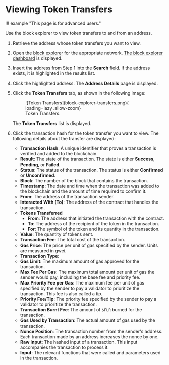 # Viewing Token Transfers

!!! example "This page is for advanced users."

Use the block explorer to view token transfers to and from an address.

1. Retrieve the address whose token transfers you want to view.
2. Open the [block explorer](./index.md) for the appropriate network.
   [The block explorer dashboard](./user-interface.md) is displayed.
3. Insert the address from Step 1 into the **Search** field.
   If the address exists, it is highlighted in the results list.
4. Click the highlighted address. The **Address Details** page is displayed.
5. Click the **Token Transfers** tab, as shown in the following image:

    <figure markdown>
    ![Token Transfers](block-explorer-transfers.png){ loading=lazy .allow-zoom}
    <figcaption>Token Transfers.</figcaption>
    </figure>

    The **Token Transfers** list is displayed.

6. Click the transaction hash for the token transfer you want to view.
   The following details about the transfer are displayed:

    * **Transaction Hash**: A unique identifier that proves a transaction is verified and added to the blockchain.
    * **Result**: The state of the transaction.
    The state is either **Success**, **Pending**, or **Failed**.
    * **Status**: The status of the transaction.
    The status is either **Confirmed** or **Unconfirmed**.
    * **Block**: The number of the block that contains the transaction.
    * **Timestamp**: The date and time when the transaction was added to the blockchain and the amount of time required to confirm it.
    * **From**: The address of the transaction sender.
    * **Interacted With (To)**: The address of the contract that handles the transaction.
    * **Tokens Transferred**
        * **From**: The address that initiated the transaction with the contract.
        * **To**: The address of the recipient of the token in the transaction.
        * **For**: The symbol of the token and its quantity in the transaction.
    * **Value**: The quantity of tokens sent.
    * **Transaction Fee**: The total cost of the transaction.
    * **Gas Price**: The price per unit of gas specified by the sender.
    Units are measured in gwei.
    * **Transaction Type**:
    * **Gas Limit**: The maximum amount of gas approved for the transaction.
    * **Max Fee Per Gas**: The maximum total amount per unit of gas the sender would pay, including the base fee and priority fee.
    * **Max Priority Fee per Gas**: The maximum fee per unit of gas specified by the sender to pay a validator to prioritize the transaction.
    This fee is also called a tip.
    * **Priority Fee/Tip**: The priority fee specified by the sender to pay a validator to prioritize the transaction.
    * **Transaction Burnt Fee**: The amount of `$FLR` burned for the transaction.
    * **Gas Used by Transaction**: The actual amount of gas used by the transaction.
    * **Nonce Position**: The transaction number from the sender's address.
    Each transaction made by an address increases the nonce by one.
    * **Raw Input**: The hashed input of a transaction.
    This input accompanies the transaction to process it.
    * **Input**: The relevant functions that were called and parameters used in the transaction.
